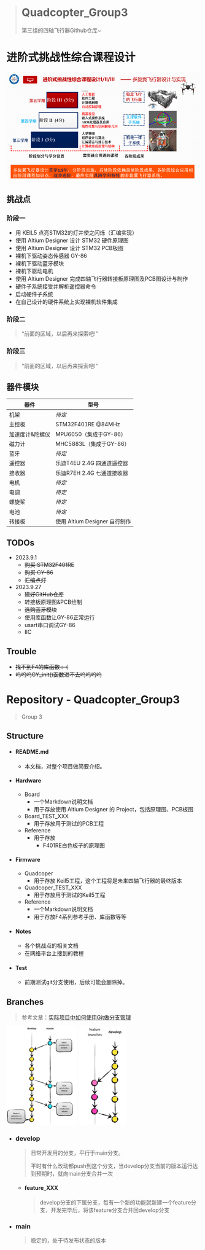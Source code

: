 > # Quadcopter_Group3
>
> 第三组的四轴飞行器Github仓库~

# 进阶式挑战性综合课程设计

![image-20230927214301617](./README.assets/image-20230927214301617.png)

## 挑战点

### 阶段一

- 用 KEIL5 点亮STM32的灯并使之闪烁（汇编实现）
- 使用 Altium Designer 设计 STM32 硬件原理图
- 使用 Altium Designer 设计 STM32 PCB板图
- 裸机下驱动姿态传感器 GY-86
- 裸机下驱动蓝牙模块
- 裸机下驱动电机
- 使用 Altium Designer 完成四轴飞行器转接板原理图及PCB图设计与制作
- 硬件子系统接受并解析遥控器命令
- 启动硬件子系统
- 在自己设计的硬件系统上实现裸机软件集成

### 阶段二

> “前面的区域，以后再来探索吧!"

### 阶段三

> “前面的区域，以后再来探索吧!"

## 器件模块

| 器件            | 型号                          |
| --------------- | ----------------------------- |
| 机架            | *待定*                        |
| 主控板          | STM32F401RE @84MHz            |
| 加速度计&陀螺仪 | MPU6050（集成于GY-86）        |
| 磁力计          | MHC5883L（集成于GY-86）       |
| 蓝牙            | *待定*                        |
| 遥控器          | 乐迪T4EU 2.4G 四通道遥控器    |
| 接收器          | 乐迪R7EH 2.4G 七通道接收器    |
| 电机            | *待定*                        |
| 电调            | *待定*                        |
| 螺旋桨          | *待定*                        |
| 电池            | *待定*                        |
| 转接板          | 使用 Altium Designer 自行制作 |

## TODOs

- 2023.9.1
    - ~~购买 STM32F401RE~~
    - ~~购买 GY-86~~
    - ~~汇编点灯~~
- 2023.9.27
    - ~~建好GitHub仓库~~
    - 转接板原理图&PCB绘制
    - ~~选购蓝牙模块~~
    - 使用库函数让GY-86正常运行
    - usart串口调试GY-86
    - IIC

## Trouble

- ~~找不到F4的库函数  :（~~
- ~~呜呜呜GY_init()函数进不去呜呜呜呜~~

# Repository - Quadcopter_Group3

> Group 3

## Structure

- #### README.md

    - 本文档，对整个项目做简要介绍。

- #### Hardware

    - Board
        - 一个Markdown说明文档
        - 用于存放使用 Altium Designer 的 Project，包括原理图、PCB板图
    - Board_TEST_XXX
        - 用于存放用于测试的PCB工程
    - Reference
        - 用于存放
            - F401RE白色板子的原理图

- #### Firmware

    - Quadcoper
        - 用于存放 Keil5工程，这个工程将是未来四轴飞行器的最终版本
    - Quadcoper_TEST_XXX
        - 用于存放用于测试的Keil5工程
    - Reference
        - 一个Markdown说明文档
        - 用于存放F4系列参考手册、库函数等等

- #### Notes

    - 各个挑战点的相关文档
    - 在网络平台上搜到的教程
    
- #### Test

    - 前期测试git分支使用，后续可能会删除掉。
    

## Branches

> 参考文章：[实际项目中如何使用Git做分支管理](https://zhuanlan.zhihu.com/p/38772378)

<img src="./README.assets/image-20230927213823221.png" alt="image-20230927213823221" style="zoom:25%;" /> <img src="./README.assets/image-20230927213906992.png" alt="image-20230927213906992" style="zoom:25%;" />

- ### develop

    > 日常开发用的分支，平行于main分支。
    >
    > 平时有什么改动都push到这个分支，当develop分支当前的版本运行达到预期时，就向main分支合并一次  

    - #### feature_XXX

        > develop分支的下属分支，每有一个新的功能就新建一个feature分支，开发完毕后，将该feature分支合并回develop分支

- ### main

    > 稳定的，处于待发布状态的版本



